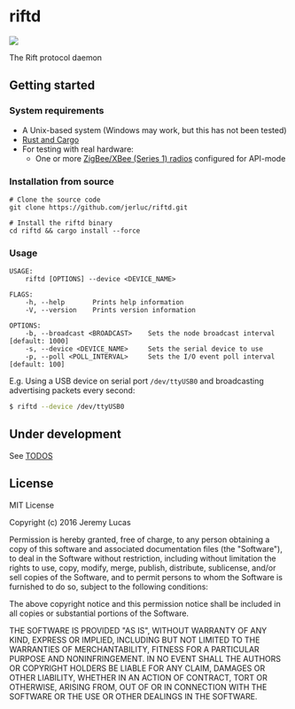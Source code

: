 # riftd

[![](https://api.travis-ci.org/jerluc/riftd.svg?branch=master)](https://travis-ci.org/jerluc/riftd)

The Rift protocol daemon

## Getting started

### System requirements

* A Unix-based system (Windows may work, but this has not been tested)
* [Rust and Cargo](https://www.rust-lang.org)
* For testing with real hardware:
  * One or more [ZigBee/XBee (Series 1) radios](https://www.digi.com/products/models/xb24-api-001) configured for API-mode

### Installation from source

```
# Clone the source code
git clone https://github.com/jerluc/riftd.git

# Install the riftd binary
cd riftd && cargo install --force
```

### Usage

```
USAGE:
    riftd [OPTIONS] --device <DEVICE_NAME>

FLAGS:
    -h, --help       Prints help information
    -V, --version    Prints version information

OPTIONS:
    -b, --broadcast <BROADCAST>    Sets the node broadcast interval [default: 1000]
    -s, --device <DEVICE_NAME>     Sets the serial device to use
    -p, --poll <POLL_INTERVAL>     Sets the I/O event poll interval [default: 100]
```

E.g. Using a USB device on serial port `/dev/ttyUSB0` and broadcasting
advertising packets every second:

```bash
$ riftd --device /dev/ttyUSB0
```

## Under development

See [TODOS](TODOS.md)

## License

MIT License

Copyright (c) 2016 Jeremy Lucas

Permission is hereby granted, free of charge, to any person obtaining a copy
of this software and associated documentation files (the "Software"), to deal
in the Software without restriction, including without limitation the rights
to use, copy, modify, merge, publish, distribute, sublicense, and/or sell
copies of the Software, and to permit persons to whom the Software is
furnished to do so, subject to the following conditions:

The above copyright notice and this permission notice shall be included in all
copies or substantial portions of the Software.

THE SOFTWARE IS PROVIDED "AS IS", WITHOUT WARRANTY OF ANY KIND, EXPRESS OR
IMPLIED, INCLUDING BUT NOT LIMITED TO THE WARRANTIES OF MERCHANTABILITY,
FITNESS FOR A PARTICULAR PURPOSE AND NONINFRINGEMENT. IN NO EVENT SHALL THE
AUTHORS OR COPYRIGHT HOLDERS BE LIABLE FOR ANY CLAIM, DAMAGES OR OTHER
LIABILITY, WHETHER IN AN ACTION OF CONTRACT, TORT OR OTHERWISE, ARISING FROM,
OUT OF OR IN CONNECTION WITH THE SOFTWARE OR THE USE OR OTHER DEALINGS IN THE
SOFTWARE.
